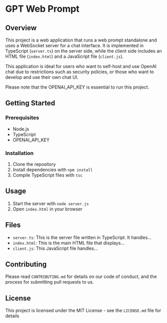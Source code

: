 # GPT Web Prompt

## Overview
This project is a web application that runs a web prompt standalone and uses a WebSocket server for a chat interface. It is implemented in TypeScript (`server.ts`) on the server side, while the client side includes an HTML file (`index.html`) and a JavaScript file (`client.js`).

This application is ideal for users who want to self-host and use OpenAI chat due to restrictions such as security policies, or those who want to develop and use their own chat UI.

Please note that the OPENAI_API_KEY is essential to run this project.

## Getting Started

### Prerequisites
- Node.js
- TypeScript
- OPENAI_API_KEY

### Installation
1. Clone the repository
2. Install dependencies with `npm install`
3. Compile TypeScript files with `tsc`

## Usage
1. Start the server with `node server.js`
2. Open `index.html` in your browser

## Files
- `server.ts`: This is the server file written in TypeScript. It handles...
- `index.html`: This is the main HTML file that displays...
- `client.js`: This JavaScript file handles...

## Contributing
Please read `CONTRIBUTING.md` for details on our code of conduct, and the process for submitting pull requests to us.

## License
This project is licensed under the MIT License - see the `LICENSE.md` file for details
